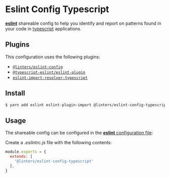 # Eslint Config Typescript

[**eslint**](https://github.com/eslint/eslint) shareable config to help you identify and report on patterns found in your code in [typescript](https://github.com/microsoft/TypeScript) applications.

## Plugins

This configuration uses the following plugins:

- [`@linters/eslint-config`](https://github.com/code-quality-resources/eslint-config-base)
- [`@typescript-eslint/eslint-plugin`](https://github.com/typescript-eslint/typescript-eslint)
- [`eslint-import-resolver-typescript`](https://github.com/alexgorbatchev/eslint-import-resolver-typescript)

## Install

```bash
$ yarn add eslint eslint-plugin-import @linters/eslint-config-typescript -D
```

## Usage

The shareable config can be configured in the [**eslint** configuration file](https://eslint.org/docs/user-guide/configuring):

Create a _.eslintrc.js_ file with the following contents:

```js
module.exports = {
  extends: [
    '@linters/eslint-config-typescript'
  ],
}
```
